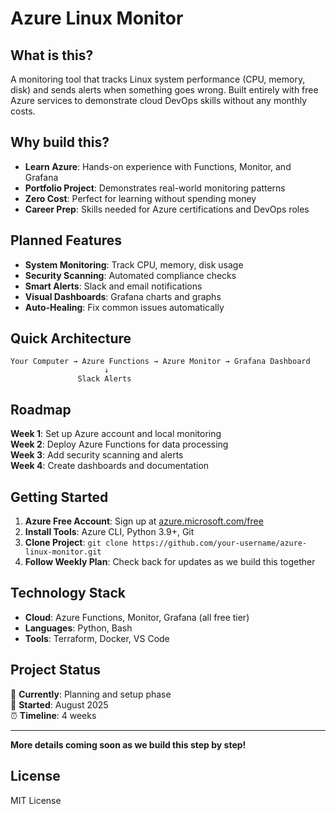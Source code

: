# Azure Linux Monitor

## What is this?

A monitoring tool that tracks Linux system performance (CPU, memory, disk) and sends alerts when something goes wrong. Built entirely with free Azure services to demonstrate cloud DevOps skills without any monthly costs.

## Why build this?

- **Learn Azure**: Hands-on experience with Functions, Monitor, and Grafana
- **Portfolio Project**: Demonstrates real-world monitoring patterns
- **Zero Cost**: Perfect for learning without spending money
- **Career Prep**: Skills needed for Azure certifications and DevOps roles

## Planned Features

- **System Monitoring**: Track CPU, memory, disk usage
- **Security Scanning**: Automated compliance checks
- **Smart Alerts**: Slack and email notifications
- **Visual Dashboards**: Grafana charts and graphs
- **Auto-Healing**: Fix common issues automatically

## Quick Architecture

```
Your Computer → Azure Functions → Azure Monitor → Grafana Dashboard
                     ↓
               Slack Alerts
```

## Roadmap

**Week 1**: Set up Azure account and local monitoring  
**Week 2**: Deploy Azure Functions for data processing  
**Week 3**: Add security scanning and alerts  
**Week 4**: Create dashboards and documentation  

## Getting Started

1. **Azure Free Account**: Sign up at [azure.microsoft.com/free](https://azure.microsoft.com/free)
2. **Install Tools**: Azure CLI, Python 3.9+, Git
3. **Clone Project**: `git clone https://github.com/your-username/azure-linux-monitor.git`
4. **Follow Weekly Plan**: Check back for updates as we build this together

## Technology Stack

- **Cloud**: Azure Functions, Monitor, Grafana (all free tier)
- **Languages**: Python, Bash
- **Tools**: Terraform, Docker, VS Code

## Project Status

🚧 **Currently**: Planning and setup phase  
📅 **Started**: August 2025  
⏰ **Timeline**: 4 weeks 

---

**More details coming soon as we build this step by step!**

## License

MIT License
